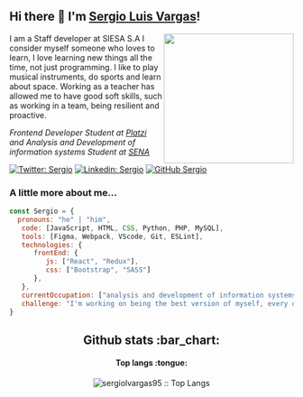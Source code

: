 ### <h2> Hi there 👋 I'm [Sergio Luis Vargas](https://vargasdev.com)!</h2>

<img align='right' src="https://media.giphy.com/media/M9gbBd9nbDrOTu1Mqx/giphy.gif" width="230">
 
I am a Staff developer at SIESA S.A I consider myself someone who loves to learn, I love learning new things all the time, not just programming. I like to play musical instruments, do sports and learn about space. Working as a teacher has allowed me to have good soft skills, such as working in a team, being resilient and proactive.

<p><em>Frontend Developer Student at <a href="https://platzi.com/">Platzi</a> and Analysis and Development of information systems Student at <a href="https://www.sena.edu.co/">SENA</em></p>

[![Twitter: Sergio](https://img.shields.io/twitter/follow/VargasDev05?style=social)](https://twitter.com/VargasDev05)
[![Linkedin: Sergio](https://img.shields.io/badge/-sergiovargas95-blue?style=flat-square&logo=Linkedin&logoColor=white&link=https://www.linkedin.com/in/sergiovargas95/)](https://www.linkedin.com/in/sergiovargas95/)
[![GitHub Sergio](https://img.shields.io/github/followers/sergiolvargas95?label=follow&style=social)](https://github.com/sergiolvargas95)


### A little more about me...  

```javascript
const Sergio = {
  pronouns: "he" | "him",
   code: [JavaScript, HTML, CSS, Python, PHP, MySQL],
   tools: [Figma, Webpack, VScode, Git, ESLint],
   technologies: {
      frontEnd: {
         js: ["React", "Redux"],
         css: ["Bootstrap", "SASS"]
      },
   },
   currentOccupation: ["analysis and development of information systems student, Frontend Dev, open for job opportunities"],
   challenge: "I'm working on being the best version of myself, every day.",
}
```

<h2 align="center">Github stats :bar_chart:</h2>
<h4 align="center">Top langs :tongue:</h4>

<p align="center"><img src="https://github-readme-stats.vercel.app/api/top-langs/?username=sergiolvargas95&langs_count=10&theme=tokyonight&layout=compact" alt="sergiolvargas95 :: Top Langs" /></p>
